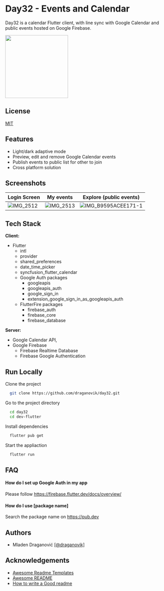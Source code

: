 
# Day32 - Events and Calendar

Day32 is a calendar Flutter client, with line sync with Google Calendar and public events hosted on Google Firebase.

<img src="https://user-images.githubusercontent.com/15861333/150196348-6269d62b-1c86-4d87-89cd-5c259c2292e2.png" width="200">


## License

[MIT](https://choosealicense.com/licenses/mit/)


## Features

- Light/dark adaptive mode
- Preview, edit and remove Google Calendar events
- Publish events to public list for other to join
- Cross platform solution


## Screenshots

| Login Screen  | My events | Explore (public events) |
| ------------- | ------------- | ------------- |
| ![IMG_2512](https://user-images.githubusercontent.com/15861333/150196728-2bc65650-375e-4baf-9b85-f04a367630cd.PNG) | ![IMG_2513](https://user-images.githubusercontent.com/15861333/150196712-d1e9ca0c-8106-41f2-b7dd-dbb530cdd575.PNG)  | ![IMG_B9595ACEE171-1](https://user-images.githubusercontent.com/15861333/150196621-fa5b3247-45ed-432e-a852-8172823c0273.jpeg) |


## Tech Stack

**Client:**

- Flutter
    - intl
    - provider
    - shared_preferences
    - date_time_picker
    - syncfusion_flutter_calendar
    - Google Auth packages
        - googleapis
        - googleapis_auth
        - google_sign_in
        - extension_google_sign_in_as_googleapis_auth
    - FlutterFire packages
        - firebase_auth
        - firebase_core
        - firebase_database

**Server:**

- Google Calendar API,
- Google Firebase
    - Firebase Realtime Database
    - Firebase Google Authentication


## Run Locally

Clone the project

```bash
  git clone https://github.com/draganovik/day32.git
```

Go to the project directory

```bash
  cd day32
  cd dev-flutter
```

Install dependencies

```bash
  flutter pub get
```

Start the appliaction

```bash
  flutter run
```


## FAQ

#### How do I set up Google Auth in my app

Please follow https://firebase.flutter.dev/docs/overview/

#### How do I use [package name]

Search the package name on https://pub.dev


## Authors

- Mladen Draganović [[@draganovik]](https://www.github.com/draganovik)


## Acknowledgements

 - [Awesome Readme Templates](https://awesomeopensource.com/project/elangosundar/awesome-README-templates)
 - [Awesome README](https://github.com/matiassingers/awesome-readme)
 - [How to write a Good readme](https://bulldogjob.com/news/449-how-to-write-a-good-readme-for-your-github-project)

